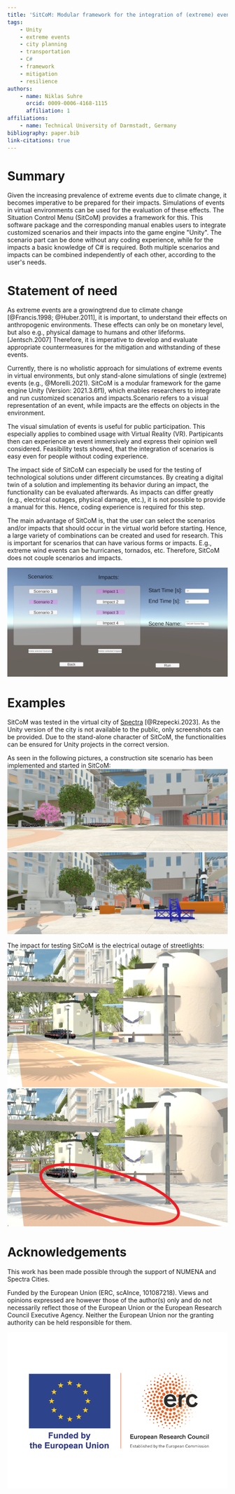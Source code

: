 ```yaml
---
title: 'SitCoM: Modular framework for the integration of (extreme) events and their impacts in Unity'
tags:
    - Unity
    - extreme events
    - city planning
    - transportation
    - C#
    - framework
    - mitigation
    - resilience
authors:
    - name: Niklas Suhre
      orcid: 0009-0006-4168-1115
      affiliation: 1
affiliations:
    - name: Technical University of Darmstadt, Germany
bibliography: paper.bib
link-citations: true
---
```


# Summary

Given the increasing prevalence of extreme events due to climate change, it becomes imperative to be prepared for their impacts. Simulations of events in virtual environments can be used for the evaluation of these effects. The Situation Control Menu (SitCoM) provides a framework for this. This software package and the corresponding manual enables users to integrate customized scenarios and their impacts into the game engine "Unity". The scenario part can be done without any coding experience, while for the impacts a basic knowledge of C# is required. Both multiple scenarios and impacts can be combined independently of each other, according to the user's needs.


# Statement of need

As extreme events are a growingtrend due to climate change [@Francis.1998; @Huber.2011], it is important, to understand their effects on anthropogenic environments. These effects can only be on monetary level, but also e.g., physical damage to humans and other lifeforms. [Jentsch.2007] Therefore, it is imperative to develop and evaluate appropriate countermeasures for the mitigation and withstanding of these events.

Currently, there is no wholistic approach for simulations of extreme events in virtual environments, but only stand-alone simulations of single (extreme) events (e.g., @Morelli.2021). SitCoM is a modular framework for the game engine Unity (Version: 2021.3.6f1), which enables researchers to integrate and run customized scenarios and impacts.Scenario refers to a visual representation of an event, while impacts are the effects on objects in the environment.

The visual simulation of events is useful for public participation. This especially applies to combined usage with Virtual Reality (VR). Partipicants then can experience an event immersively and express their opinion well considered. Feasibility tests showed, that the integration of scenarios is easy even for people without coding experience.

The impact side of SitCoM can especially be used for the testing of technological solutions under different circumstances. By creating a digital twin of a solution and implementing its behavior during an impact, the functionality can be evaluated afterwards. As impacts can differ greatly (e.g., electrical outages, physical damage, etc.), it is not possible to provide a manual for this. Hence, coding experience is required for this step.

The main advantage of SitCoM is, that the user can select the scenarios and/or impacts that should occur in the virtual world before starting. Hence, a large variety of combinations can be created and used for research. This is important for scenarios that can have various forms or impacts. E.g., extreme wind events can be hurricanes, tornados, etc. Therefore, SitCoM does not couple scenarios and impacts.

![](run_scenario.PNG)

# Examples

SitCoM was tested in the virtual city of [Spectra](www.spectracities.com) [@Rzepecki.2023]. As the Unity version of the city is not available to the public, only screenshots can be provided. Due to the stand-alone character of SitCoM, the functionalities can be ensured for Unity projects in the correct version.

As seen in the following pictures, a construction site scenario has been implemented and started in SitCoM:
![](construction_site_off.PNG)
![](construction_site_on.PNG)

The impact for testing SitCoM is the electrical outage of streetlights:
![](streetlights_on.PNG)
![](streetlights_off_with_marking.png)

# Acknowledgements

This work has been made possible through the support of NUMENA and Spectra Cities.

Funded by the European Union (ERC, scAInce, 101087218). Views and opinions expressed are however those of the author(s) only and do not necessarily reflect those of the European Union or the European Research Council Executive Agency. Neither the European Union nor the granting authority can be held responsible for them.

![](erc_logo.png)




